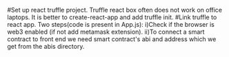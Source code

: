 #Set up react truffle project.
Truffle react box often does not work on office laptops. It is better to create-react-app and add truffle init.
#Link truffle to react app.
Two steps(code is present in App.js):
i)Check if the browser is web3 enabled (if not add metamask extension).
ii)To connect a smart contract to front end we need smart contract's abi and address which we get from the abis directory.
